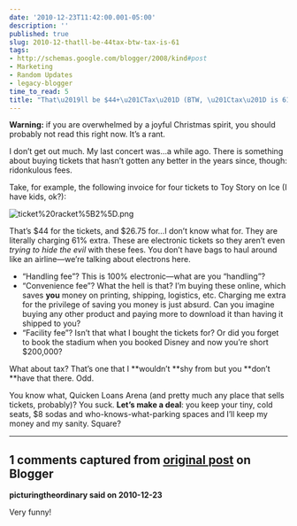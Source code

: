 ```yaml
---
date: '2010-12-23T11:42:00.001-05:00'
description: ''
published: true
slug: 2010-12-thatll-be-44tax-btw-tax-is-61
tags:
- http://schemas.google.com/blogger/2008/kind#post
- Marketing
- Random Updates
- legacy-blogger
time_to_read: 5
title: "That\u2019ll be $44+\u201CTax\u201D (BTW, \u201Ctax\u201D is 61%)"
---
```



**Warning:** if you are overwhelmed by a joyful Christmas spirit, you should probably not read this right now. It’s a rant.

I don’t get out much. My last concert was…a while ago. There is something about buying tickets that hasn’t gotten any better in the years since, though: ridonkulous fees.

Take, for example, the following invoice for four tickets to Toy Story on Ice (I have kids, ok?):

![ticket%20racket%5B2%5D.png](ticket%20racket%5B2%5D.png)

That’s $44 for the tickets, and $26.75 for…I don’t know what for. They are literally charging 61% extra. These are electronic tickets so they aren’t even *trying to hide the evil* with these fees. You don’t have bags to haul around like an airline—we’re talking about electrons here.  <ul>   <li>“Handling fee”? This is 100% electronic—what are you “handling”? </li>    <li>“Convenience fee”? What the hell is that? I’m buying these online, which saves **you** money on printing, shipping, logistics, etc. Charging me extra for the privilege of saving you money is just absurd. Can you imagine buying any other product and paying more to download it than having it shipped to you?</li>    <li>“Facility fee”? Isn’t that what I bought the tickets for? Or did you forget to book the stadium when you booked Disney and now you’re short $200,000?</li> </ul>

What about tax? That’s one that I **wouldn’t **shy from but you **don’t **have that there. Odd.

You know what, Quicken Loans Arena (and pretty much any place that sells tickets, probably)? You suck. **Let’s make a deal**: you keep your tiny, cold seats, $8 sodas and who-knows-what-parking spaces and I’ll keep my money and my sanity. Square?

---

## 1 comments captured from [original post](https://blog.wassupy.com/2010/12/thatll-be-44tax-btw-tax-is-61.html) on Blogger

**picturingtheordinary said on 2010-12-23**

Very funny!

